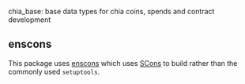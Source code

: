 chia_base: base data types for chia coins, spends and contract development


enscons
-------

This package uses [enscons](https://github.com/dholth/enscons)
which uses [SCons](https://scons.org/) to build rather than the commonly used `setuptools`.
